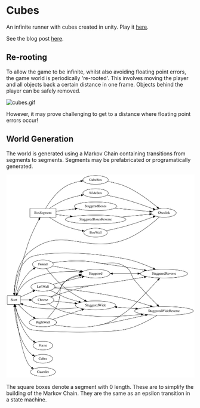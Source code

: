 # Cubes
An infinite runner with cubes created in unity. Play it [here](https://ryangibb.xyz/cubes/play/).

See the blog post [here](https://ryangibb.xyz/cubes/).

## Re-rooting

To allow the game to be infinite, whilst also avoiding floating point errors, the game world is periodically 're-rooted'. This involves moving the player and all objects back a certain distance in one frame. Objects behind the player can be safely removed.

![cubes.gif](cubes.gif)

However, it may prove challenging to get to a distance where floating point errors occur!

## World Generation

The world is generated using a Markov Chain containing transitions from segments to segments. Segments may be prefabricated or programatically generated.

![cubes_markov_chain.svg](MarkovChain/cubes_markov_chain.svg)

The square boxes denote a segment with 0 length. These are to simplify the building of the Markov Chain. They are the same as an epsilon transition in a state machine.

